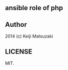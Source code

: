 ansible role of php
-------------------

Author
------

2014 (c) Keiji Matsuzaki

LICENSE
-------
MIT.
